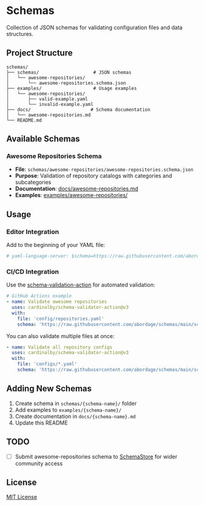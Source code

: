 # Schemas

Collection of JSON schemas for validating configuration files and data structures.

## Project Structure

```
schemas/
├── schemas/                    # JSON schemas
│   └── awesome-repositories/
│       └── awesome-repositories.schema.json
├── examples/                   # Usage examples
│   └── awesome-repositories/
│       ├── valid-example.yaml
│       └── invalid-example.yaml
├── docs/                      # Schema documentation
│   └── awesome-repositories.md
└── README.md
```

## Available Schemas

### Awesome Repositories Schema
- **File**: `schemas/awesome-repositories/awesome-repositories.schema.json`
- **Purpose**: Validation of repository catalogs with categories and subcategories
- **Documentation**: [docs/awesome-repositories.md](docs/awesome-repositories.md)
- **Examples**: [examples/awesome-repositories/](examples/awesome-repositories/)

## Usage

### Editor Integration

Add to the beginning of your YAML file:

```yaml
# yaml-language-server: $schema=https://raw.githubusercontent.com/abordage/schemas/main/schemas/awesome-repositories/awesome-repositories.schema.json
```

### CI/CD Integration

Use the [schema-validation-action](https://github.com/marketplace/actions/schema-validation-action) for automated validation:

```yaml
# GitHub Actions example
- name: Validate awesome repositories
  uses: cardinalby/schema-validator-action@v3
  with:
    file: 'config/repositories.yaml'
    schema: 'https://raw.githubusercontent.com/abordage/schemas/main/schemas/awesome-repositories/awesome-repositories.schema.json'
```

You can also validate multiple files at once:

```yaml
- name: Validate all repository configs
  uses: cardinalby/schema-validator-action@v3
  with:
    file: 'configs/*.yaml'
    schema: 'https://raw.githubusercontent.com/abordage/schemas/main/schemas/awesome-repositories/awesome-repositories.schema.json'
```

## Adding New Schemas

1. Create schema in `schemas/{schema-name}/` folder
2. Add examples to `examples/{schema-name}/`
3. Create documentation in `docs/{schema-name}.md`
4. Update this README

## TODO

- [ ] Submit awesome-repositories schema to [SchemaStore](https://github.com/SchemaStore/schemastore) for wider community access

## License

[MIT License](LICENSE)

